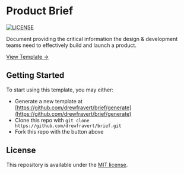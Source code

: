 # Product Brief
[![LICENSE](https://img.shields.io/badge/license-MIT-lightgrey.svg)](LICENSE.md)

Document providing the critical information the design & development teams need to effectively build and launch a product.

[View Template →](dist/TEMPLATE.md)

## Getting Started
To start using this template, you may either:

  * Generate a new template at [https://github.com/drewfravert/brief/generate](https://github.com/drewfravert/brief/generate)
  * Clone this repo with `git clone https://github.com/drewfravert/brief.git`
  * Fork this repo with the button above

## License
This repository is available under the [MIT license](LICENSE.md).

